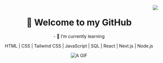<img align="right" src="https://visitor-badge.laobi.icu/badge?page_id=jwenjian.visitor-badge" />

<h1 align="center"> 👋 Welcome to my GitHub </h1>
<p align="center"> - 🌱 I’m currently learning </p>
<p align="center"> HTML | CSS | Tailwind CSS | JavaScript | SQL | React | Next.js | Node.js </p>

<div align="center">
  
![A GIF](https://media4.giphy.com/media/v1.Y2lkPTc5MGI3NjExMnRxYWltZjN5ajZsbG5rNTYzeHVqdHA4dThxc3VqN25oYmw4b3UyZCZlcD12MV9pbnRlcm5hbF9naWZfYnlfaWQmY3Q9Zw/aNqEFrYVnsS52/giphy.gif)

</div>

  
<!--
**IndieMasco/IndieMasco** is a ✨ _special_ ✨ repository because its `README.md` (this file) appears on your GitHub profile.

Here are some ideas to get you started:

- 🔭 I’m currently working on ...
- 🌱 I’m currently learning ...
- 👯 I’m looking to collaborate on ...
- 🤔 I’m looking for help with ...
- 💬 Ask me about ...
- 📫 How to reach me: ...
- 😄 Pronouns: ...
- ⚡ Fun fact: ...
-->
